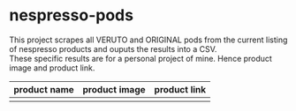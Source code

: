 # nespresso-pods

This project scrapes all VERUTO and ORIGINAL pods from the current listing of nespresso products and ouputs the results into a CSV. <br />
These specific results are for a personal project of mine. Hence product image and product link. <br />

| product name | product image  |  product link |
|---|---|---|
|   |   |   |
